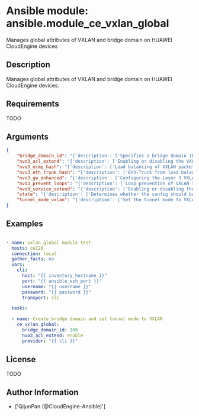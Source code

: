 # Ansible module: ansible.module_ce_vxlan_global


Manages global attributes of VXLAN and bridge domain on HUAWEI CloudEngine devices

## Description

Manages global attributes of VXLAN and bridge domain on HUAWEI CloudEngine devices.

## Requirements

TODO

## Arguments

``` json
{
    "bridge_domain_id": "{'description': ['Specifies a bridge domain ID. The value is an integer ranging from 1 to 16777215.']}",
    "nvo3_acl_extend": "{'description': ['Enabling or disabling the VXLAN ACL extension function.'], 'choices': ['enable', 'disable']}",
    "nvo3_ecmp_hash": "{'description': ['Load balancing of VXLAN packets through ECMP in optimized mode.'], 'choices': ['enable', 'disable']}",
    "nvo3_eth_trunk_hash": "{'description': ['Eth-Trunk from load balancing VXLAN packets in optimized mode.'], 'choices': ['enable', 'disable']}",
    "nvo3_gw_enhanced": "{'description': ['Configuring the Layer 3 VXLAN Gateway to Work in Non-loopback Mode.'], 'choices': ['l2', 'l3']}",
    "nvo3_prevent_loops": "{'description': ['Loop prevention of VXLAN traffic in non-enhanced mode. When the device works in non-enhanced mode, inter-card forwarding of VXLAN traffic may result in loops.'], 'choices': ['enable', 'disable']}",
    "nvo3_service_extend": "{'description': ['Enabling or disabling the VXLAN service extension function.'], 'choices': ['enable', 'disable']}",
    "state": "{'description': ['Determines whether the config should be present or not on the device.'], 'default': 'present', 'choices': ['present', 'absent']}",
    "tunnel_mode_vxlan": "{'description': ['Set the tunnel mode to VXLAN when configuring the VXLAN feature.'], 'choices': ['enable', 'disable']}",
}
```

## Examples


``` yaml

- name: vxlan global module test
  hosts: ce128
  connection: local
  gather_facts: no
  vars:
    cli:
      host: "{{ inventory_hostname }}"
      port: "{{ ansible_ssh_port }}"
      username: "{{ username }}"
      password: "{{ password }}"
      transport: cli

  tasks:

  - name: Create bridge domain and set tunnel mode to VXLAN
    ce_vxlan_global:
      bridge_domain_id: 100
      nvo3_acl_extend: enable
      provider: "{{ cli }}"

```

## License

TODO

## Author Information
  - ['QijunPan (@CloudEngine-Ansible)']
